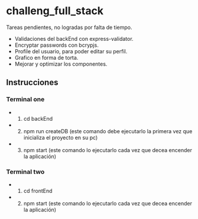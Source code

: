 # challeng_full_stack
Tareas pendientes, no logradas por falta de tiempo.

- Validaciones del backEnd con express-validator.
- Encryptar passwords con bcrypjs.
- Profile del usuario, para poder editar su perfil.
- Grafico en forma de torta.
- Mejorar y optimizar los componentes.

## Instrucciones

### Terminal one

- 1. cd backEnd
- 2. npm run createDB  (este comando debe ejecutarlo la primera vez que inicializa el proyecto en su pc)
- 3.  npm start   (este comando lo ejecutarlo cada vez que decea encender la aplicación)

### Terminal two

 - 1. cd frontEnd
 - 2. npm start (este comando lo ejecutarlo cada vez que decea encender la aplicación)
